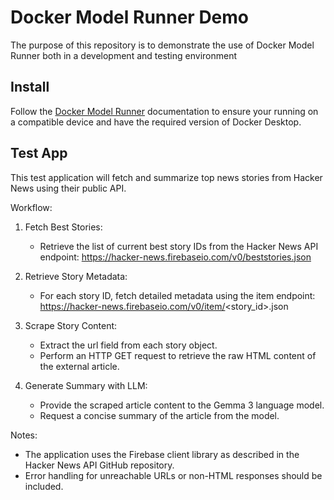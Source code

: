 # Docker Model Runner Demo

The purpose of this repository is to demonstrate the use of Docker Model Runner both in a development and testing environment

## Install

Follow the [Docker Model Runner](https://docs.docker.com/model-runner/) documentation to ensure your running on a compatible device and have the required version of Docker Desktop.

## Test App

This test application will fetch and summarize top news stories from Hacker News using their public API.

Workflow:

1. Fetch Best Stories:
    - Retrieve the list of current best story IDs from the Hacker News API endpoint: https://hacker-news.firebaseio.com/v0/beststories.json

1. Retrieve Story Metadata:
    - For each story ID, fetch detailed metadata using the item endpoint: https://hacker-news.firebaseio.com/v0/item/<story_id>.json

1. Scrape Story Content:
    - Extract the url field from each story object.
    - Perform an HTTP GET request to retrieve the raw HTML content of the external article.

1. Generate Summary with LLM:
    - Provide the scraped article content to the Gemma 3 language model.
    - Request a concise summary of the article from the model.

Notes:

- The application uses the Firebase client library as described in the Hacker News API GitHub repository.
- Error handling for unreachable URLs or non-HTML responses should be included.
